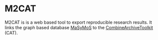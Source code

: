 M2CAT
=====

M2CAT is is a web based tool to export reproducible research results.
It links the graph based database [MaSyMoS](https://semsproject.github.io/masymos-core/) to the [CombineArchiveToolkit](https://semsproject.github.io/CombineArchiveWeb/) (CAT).
